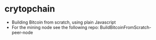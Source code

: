 # crytopchain

- Building Bitcoin from scratch, using plain Javascript
- For the mining node see the following repo: BuildBitcoinFromScratch-peer-node 
